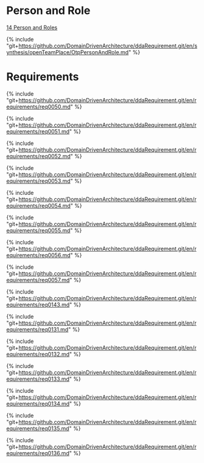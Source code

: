 
# Person and Role

[14 Person and Roles](OtpPersonAndRole.md)

{% include "git+https://github.com/DomainDrivenArchitecture/ddaRequirement.git/en/synthesis/openTeamPlace/OtpPersonAndRole.md" %}


# Requirements

{% include "git+https://github.com/DomainDrivenArchitecture/ddaRequirement.git/en/requirements/req0050.md" %}

{% include "git+https://github.com/DomainDrivenArchitecture/ddaRequirement.git/en/requirements/req0051.md" %}

{% include "git+https://github.com/DomainDrivenArchitecture/ddaRequirement.git/en/requirements/req0052.md" %}

{% include "git+https://github.com/DomainDrivenArchitecture/ddaRequirement.git/en/requirements/req0053.md" %}

{% include "git+https://github.com/DomainDrivenArchitecture/ddaRequirement.git/en/requirements/req0054.md" %}

{% include "git+https://github.com/DomainDrivenArchitecture/ddaRequirement.git/en/requirements/req0055.md" %}

{% include "git+https://github.com/DomainDrivenArchitecture/ddaRequirement.git/en/requirements/req0056.md" %}

{% include "git+https://github.com/DomainDrivenArchitecture/ddaRequirement.git/en/requirements/req0057.md" %}


{% include "git+https://github.com/DomainDrivenArchitecture/ddaRequirement.git/en/requirements/req0143.md" %}

{% include "git+https://github.com/DomainDrivenArchitecture/ddaRequirement.git/en/requirements/req0131.md" %}

{% include "git+https://github.com/DomainDrivenArchitecture/ddaRequirement.git/en/requirements/req0132.md" %}

{% include "git+https://github.com/DomainDrivenArchitecture/ddaRequirement.git/en/requirements/req0133.md" %}

{% include "git+https://github.com/DomainDrivenArchitecture/ddaRequirement.git/en/requirements/req0134.md" %}

{% include "git+https://github.com/DomainDrivenArchitecture/ddaRequirement.git/en/requirements/req0135.md" %}

{% include "git+https://github.com/DomainDrivenArchitecture/ddaRequirement.git/en/requirements/req0136.md" %}